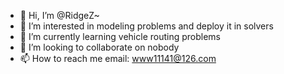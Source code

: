 - 👋 Hi, I’m @RidgeZ~
- 👀 I’m interested in modeling problems and deploy it in solvers
- 🌱 I’m currently learning vehicle routing problems
- 💞️ I’m looking to collaborate on nobody
- 📫 How to reach me email: www11141@126.com

<!---
Shiling-Zhang-yyds/Shiling-Zhang-yyds is a ✨ special ✨ repository because its `README.md` (this file) appears on your GitHub profile.
You can click the Preview link to take a look at your changes.
--->
